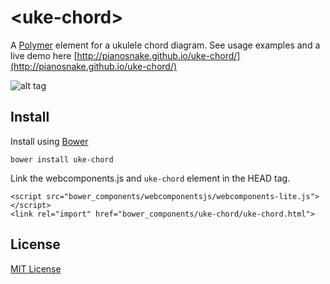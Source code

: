 # &lt;uke-chord&gt;

A [Polymer](https://www.polymer-project.org) element for a ukulele chord diagram. See usage examples and a live demo here [http://pianosnake.github.io/uke-chord/](http://pianosnake.github.io/uke-chord/)

![alt tag](https://raw.githubusercontent.com/pianosnake/uke-chord/master/sample-chord.png)

## Install

Install using [Bower](http://bower.io/)

```
bower install uke-chord
```

Link the webcomponents.js and `uke-chord` element in the HEAD tag.

```
<script src="bower_components/webcomponentsjs/webcomponents-lite.js"></script>
<link rel="import" href="bower_components/uke-chord/uke-chord.html">
```

## License

[MIT License](http://opensource.org/licenses/MIT)